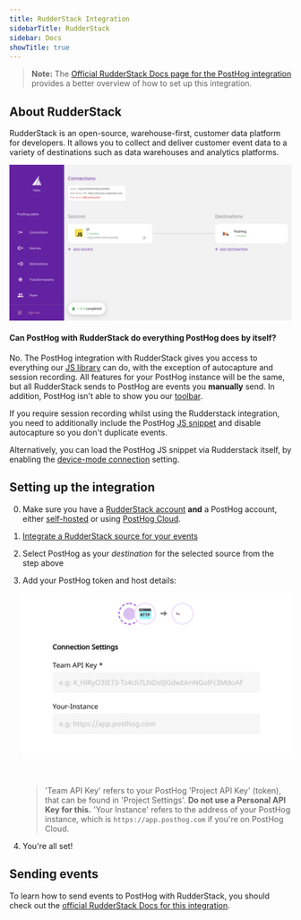 ```yaml
---
title: RudderStack Integration
sidebarTitle: RudderStack
sidebar: Docs
showTitle: true
---
```


> **Note:** The [Official RudderStack Docs page for the PostHog integration](https://www.rudderstack.com/docs/destinations/streaming-destinations/posthog/) provides a better overview of how to set up this integration.

## About RudderStack

RudderStack is an open-source, warehouse-first, customer data platform for developers. It allows you to collect and deliver customer event data to a variety of destinations such as data warehouses and analytics platforms.

![RudderStack Dashboard](../../../images/rudderstack-dashboard.png)

#### Can PostHog with RudderStack do everything PostHog does by itself?

No. The PostHog integration with RudderStack gives you access to everything our [JS library](/docs/integrate/client/js) can do, with the exception of autocapture and session recording. All features for your PostHog instance will be the same, but all RudderStack sends to PostHog are events you **manually** send. In addition, PostHog isn't able to show you our [toolbar](/docs/user-guides/toolbar). 

If you require session recording whilst using the Rudderstack integration, you need to additionally include the PostHog [JS snippet](/docs/integrate/client/js) and disable autocapture so you don't duplicate events.

Alternatively, you can load the PostHog JS snippet via Rudderstack itself, by enabling the [device-mode connection](https://www.rudderstack.com/docs/rudderstack-cloud/rudderstack-connection-modes/#device-mode) setting.

## Setting up the integration

0. Make sure you have a [RudderStack account](https://rudderstack.com/) **and** a PostHog account, either [self-hosted](/docs/deployment) or using [PostHog Cloud](https://app.posthog.com/signup).
1. [Integrate a RudderStack source for your events](https://docs.rudderstack.com/how-to-guides/adding-source-and-destination-rudderstack)
1. Select PostHog as your _destination_ for the selected source from the step above
1. Add your PostHog token and host details:
    <br/>
    
    ![RudderStack Dashboard](../../../images/rs-posthog-config.png)
    
    <br/>
    
    > 'Team API Key' refers to your PostHog 'Project API Key' (token), that can be found in 'Project Settings'. **Do not use a Personal API Key for this.** 'Your Instance' refers to the address of your PostHog instance, which is `https://app.posthog.com` if you're on PostHog Cloud.
1. You're all set!

## Sending events

To learn how to send events to PostHog with RudderStack, you should check out the [official RudderStack Docs for this integration](https://docs.rudderstack.com/destinations/posthog). 
